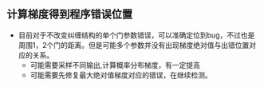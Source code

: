 ## 计算梯度得到程序错误位置
- 目前对于不改变纠缠结构的单个门参数错误，可以准确定位到bug，不过也是周围1，2个门的距离。但是可能多个参数并没有出现梯度绝对值与出错位置对应的关系。
  - 可能需要采样不同输出,计算概率分布梯度，有一定提高
  - 可能需要先修复最大绝对值梯度对应的错误，在继续检测。
